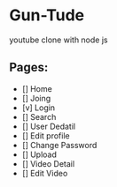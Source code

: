 # Gun-Tude

youtube clone with node js

## Pages:

- [] Home
- [] Joing
- [v] Login
- [] Search
- [] User Dedatil
- [] Edit profile
- [] Change Password
- [] Upload
- [] Video Detail
- [] Edit Video

